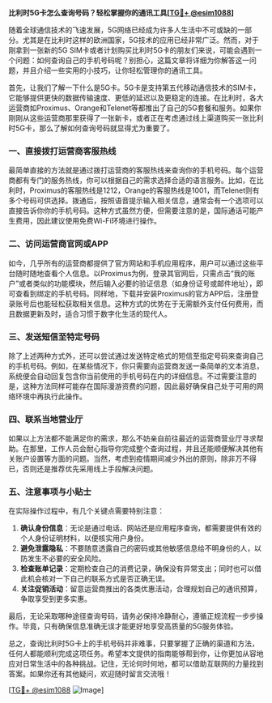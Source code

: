 **比利时5G卡怎么查询号码？轻松掌握你的通讯工具[[TG💪+ @esim1088](https://t.me/s/esim1088)]**

随着全球通信技术的飞速发展，5G网络已经成为许多人生活中不可或缺的一部分。尤其是在比利时这样的欧洲国家，5G技术的应用已经非常广泛。然而，对于刚拿到一张新的5G SIM卡或者计划购买比利时5G卡的朋友们来说，可能会遇到一个问题：如何查询自己的手机号码呢？别担心，这篇文章将详细为你解答这一问题，并且介绍一些实用的小技巧，让你轻松管理你的通讯工具。

首先，让我们了解一下什么是5G卡。5G卡是支持第五代移动通信技术的SIM卡，它能够提供更快的数据传输速度、更低的延迟以及更稳定的连接。在比利时，各大运营商如Proximus、Orange和Telenet等都推出了自己的5G套餐和服务。如果你刚刚从这些运营商那里获得了一张新卡，或者正在考虑通过线上渠道购买一张比利时5G卡，那么了解如何查询号码就显得尤为重要了。

### **一、直接拨打运营商客服热线**

最简单直接的方法就是通过拨打运营商的客服热线来查询你的手机号码。每个运营商都有专门的服务热线，你可以根据自己的需求选择合适的语言服务。比如，在比利时，Proximus的客服热线是1212，Orange的客服热线是1001，而Telenet则有多个号码可供选择。拨通后，按照语音提示输入相关信息，通常会有一个选项可以直接告诉你你的手机号码。这种方式虽然方便，但需要注意的是，国际通话可能产生费用，因此建议使用免费Wi-Fi环境进行操作。

### **二、访问运营商官网或APP**

如今，几乎所有的运营商都提供了官方网站和手机应用程序，用户可以通过这些平台随时随地查看个人信息。以Proximus为例，登录其官网后，只需点击“我的账户”或者类似的功能模块，然后输入必要的验证信息（如身份证号或邮件地址），即可查看到绑定的手机号码。同样地，下载并安装Proximus的官方APP后，注册登录账号后也能轻松获取相关信息。这种方式的优势在于无需额外支付任何费用，而且数据更新及时，适合习惯于数字化生活的现代人。

### **三、发送短信至特定号码**

除了上述两种方式外，还可以尝试通过发送特定格式的短信至指定号码来查询自己的手机号码。例如，在某些情况下，你只需要向运营商发送一条简单的文本消息，系统便会自动回复包含你当前使用的手机号码在内的详细信息。不过需要注意的是，这种方法同样可能存在国际漫游资费的问题，因此最好确保自己处于可用的网络环境中再执行此操作。

### **四、联系当地营业厅**

如果以上方法都不能满足你的需求，那么不妨亲自前往最近的运营商营业厅寻求帮助。在那里，工作人员会耐心指导你完成整个查询过程，并且还能顺便解决其他有关账户设置等方面的问题。当然，考虑到疫情期间减少外出的原则，除非万不得已，否则还是推荐优先采用线上手段解决问题。

### **五、注意事项与小贴士**

在实际操作过程中，有几个关键点需要特别注意：

1. **确认身份信息**：无论是通过电话、网站还是应用程序查询，都需要提供有效的个人身份证明材料，以便核实用户身份。
2. **避免泄露隐私**：不要随意透露自己的密码或其他敏感信息给不明身份的人，以防发生不必要的安全风险。
3. **检查账单记录**：定期检查自己的消费记录，确保没有异常支出；同时也可以借此机会核对一下自己的联系方式是否正确无误。
4. **关注促销活动**：留意运营商推出的各类优惠活动，合理规划自己的通讯预算，争取享受到更多实惠。

最后，无论采取哪种途径查询号码，请务必保持冷静耐心，遵循正规流程一步步操作。毕竟，只有确保信息准确无误才能更好地享受高质量的5G服务体验。

总之，查询比利时5G卡上的手机号码并非难事，只要掌握了正确的渠道和方法，任何人都能顺利完成这项任务。希望本文提供的指南能够帮到你，让你更加从容地应对日常生活中的各种挑战。记住，无论何时何地，都可以借助互联网的力量找到答案。如果你还有其他疑问，欢迎随时留言交流哦！

[[TG💪+ @esim1088](https://t.me/s/esim1088) ![Image](https://i.postimg.cc/4NQfJmqS/Snipaste-2025-05-13-00-14-12.png)]